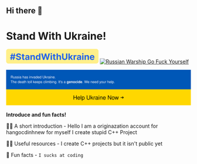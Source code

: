 ## Hi there 👋

# Stand With Ukraine!
[![Stand With Ukraine](https://raw.githubusercontent.com/vshymanskyy/StandWithUkraine/main/badges/StandWithUkraine.svg)](https://stand-with-ukraine.pp.ua)
[![Russian Warship Go Fuck Yourself](https://raw.githubusercontent.com/vshymanskyy/StandWithUkraine/main/badges/RussianWarship.svg)](https://stand-with-ukraine.pp.ua)

[![Stand With Ukraine](https://raw.githubusercontent.com/vshymanskyy/StandWithUkraine/main/banner2-direct.svg)](https://stand-with-ukraine.pp.ua)

**Introduce and fun facts!**

🙋‍♀️ A short introduction - Hello I am a originazation account for hangocdinhnew for myself I create stupid C++ Project

👩‍💻 Useful resources - I create C++ projects but it isn't public yet

🍿 Fun facts - ```I sucks at coding```

